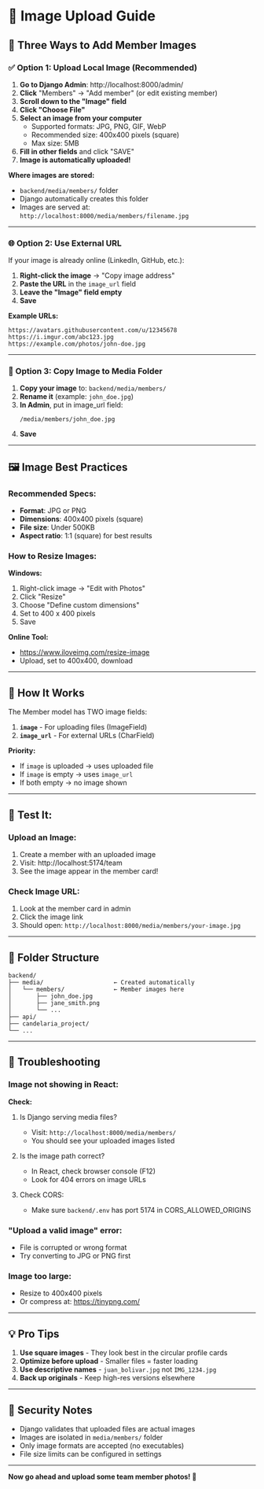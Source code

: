 # 📸 Image Upload Guide

## 🎯 Three Ways to Add Member Images

### ✅ Option 1: Upload Local Image (Recommended)

1. **Go to Django Admin**: http://localhost:8000/admin/
2. **Click** "Members" → "Add member" (or edit existing member)
3. **Scroll down to the "Image" field**
4. **Click "Choose File"**
5. **Select an image from your computer**
   - Supported formats: JPG, PNG, GIF, WebP
   - Recommended size: 400x400 pixels (square)
   - Max size: 5MB
6. **Fill in other fields** and click "SAVE"
7. **Image is automatically uploaded!**

**Where images are stored:**

- `backend/media/members/` folder
- Django automatically creates this folder
- Images are served at: `http://localhost:8000/media/members/filename.jpg`

---

### 🌐 Option 2: Use External URL

If your image is already online (LinkedIn, GitHub, etc.):

1. **Right-click the image** → "Copy image address"
2. **Paste the URL** in the `image_url` field
3. **Leave the "Image" field empty**
4. **Save**

**Example URLs:**

```
https://avatars.githubusercontent.com/u/12345678
https://i.imgur.com/abc123.jpg
https://example.com/photos/john-doe.jpg
```

---

### 📁 Option 3: Copy Image to Media Folder

1. **Copy your image** to: `backend/media/members/`
2. **Rename it** (example: `john_doe.jpg`)
3. **In Admin**, put in image_url field:
   ```
   /media/members/john_doe.jpg
   ```
4. **Save**

---

## 🖼️ Image Best Practices

### Recommended Specs:

- **Format**: JPG or PNG
- **Dimensions**: 400x400 pixels (square)
- **File size**: Under 500KB
- **Aspect ratio**: 1:1 (square) for best results

### How to Resize Images:

**Windows:**

1. Right-click image → "Edit with Photos"
2. Click "Resize"
3. Choose "Define custom dimensions"
4. Set to 400 x 400 pixels
5. Save

**Online Tool:**

- https://www.iloveimg.com/resize-image
- Upload, set to 400x400, download

---

## 🔄 How It Works

The Member model has TWO image fields:

1. **`image`** - For uploading files (ImageField)
2. **`image_url`** - For external URLs (CharField)

**Priority:**

- If `image` is uploaded → uses uploaded file
- If `image` is empty → uses `image_url`
- If both empty → no image shown

---

## 🧪 Test It:

### Upload an Image:

1. Create a member with an uploaded image
2. Visit: http://localhost:5174/team
3. See the image appear in the member card!

### Check Image URL:

1. Look at the member card in admin
2. Click the image link
3. Should open: `http://localhost:8000/media/members/your-image.jpg`

---

## 📂 Folder Structure

```
backend/
├── media/                    ← Created automatically
│   └── members/              ← Member images here
│       ├── john_doe.jpg
│       ├── jane_smith.png
│       └── ...
├── api/
├── candelaria_project/
└── ...
```

---

## 🐛 Troubleshooting

### Image not showing in React:

**Check:**

1. Is Django serving media files?

   - Visit: `http://localhost:8000/media/members/`
   - You should see your uploaded images listed

2. Is the image path correct?

   - In React, check browser console (F12)
   - Look for 404 errors on image URLs

3. Check CORS:
   - Make sure `backend/.env` has port 5174 in CORS_ALLOWED_ORIGINS

### "Upload a valid image" error:

- File is corrupted or wrong format
- Try converting to JPG or PNG first

### Image too large:

- Resize to 400x400 pixels
- Or compress at: https://tinypng.com/

---

## 💡 Pro Tips

1. **Use square images** - They look best in the circular profile cards
2. **Optimize before upload** - Smaller files = faster loading
3. **Use descriptive names** - `juan_bolivar.jpg` not `IMG_1234.jpg`
4. **Back up originals** - Keep high-res versions elsewhere

---

## 🔐 Security Notes

- Django validates that uploaded files are actual images
- Images are isolated in `media/members/` folder
- Only image formats are accepted (no executables)
- File size limits can be configured in settings

---

**Now go ahead and upload some team member photos! 📸**

